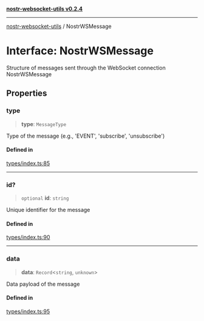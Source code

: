 [**nostr-websocket-utils v0.2.4**](../README.md)

***

[nostr-websocket-utils](../globals.md) / NostrWSMessage

# Interface: NostrWSMessage

Structure of messages sent through the WebSocket connection
 NostrWSMessage

## Properties

### type

> **type**: `MessageType`

Type of the message (e.g., 'EVENT', 'subscribe', 'unsubscribe')

#### Defined in

[types/index.ts:85](https://github.com/HumanjavaEnterprises/nostr-websocket-utils/blob/main/src/types/index.ts#L85)

***

### id?

> `optional` **id**: `string`

Unique identifier for the message

#### Defined in

[types/index.ts:90](https://github.com/HumanjavaEnterprises/nostr-websocket-utils/blob/main/src/types/index.ts#L90)

***

### data

> **data**: `Record`\<`string`, `unknown`\>

Data payload of the message

#### Defined in

[types/index.ts:95](https://github.com/HumanjavaEnterprises/nostr-websocket-utils/blob/main/src/types/index.ts#L95)
